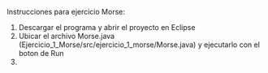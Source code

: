 Instrucciones para ejercicio Morse:<br>
<ol>
  <li> Descargar el programa y abrir el proyecto en Eclipse</li>
  <li> Ubicar el archivo Morse.java (Ejercicio_1_Morse/src/ejercicio_1_morse/Morse.java) y ejecutarlo con el boton de Run</>
  <li> </li>
</ol>
